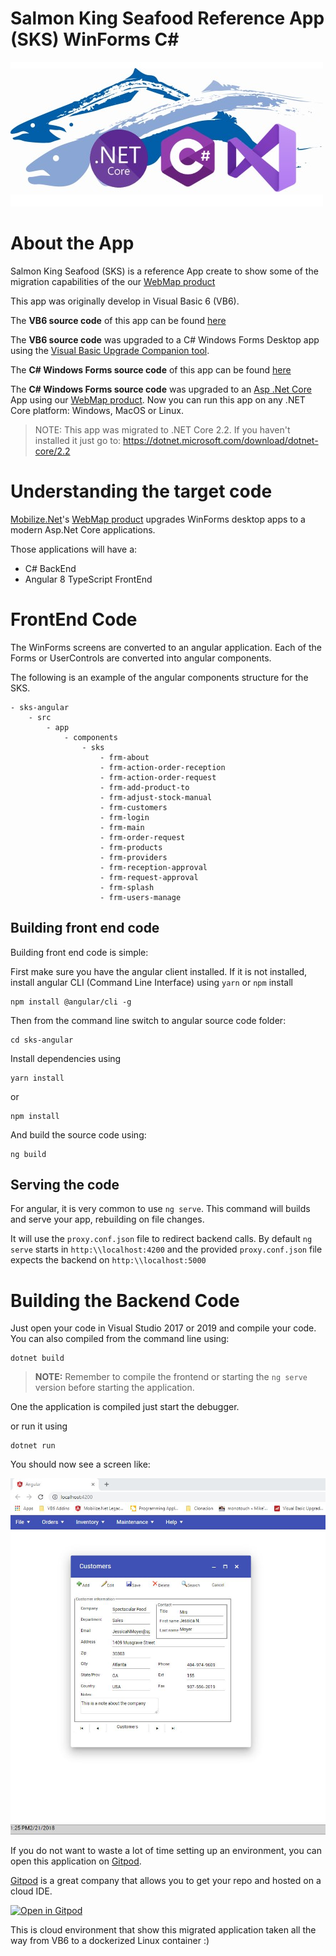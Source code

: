 # Salmon King Seafood Reference App (SKS) WinForms C#

![SKSAspNetCore](./Media/SKSAspNetcore.jpg)

# About the App
Salmon King Seafood (SKS) is a reference App create to show some of the migration capabilities of the our [WebMap product](https://www.mobilize.net/webmap)

This app was originally develop in Visual Basic 6 (VB6).

The **VB6 source code** of this app can be found [here](https://github.com/MobilizeNet/SKSVB6)

The **VB6 source code** was upgraded to a C# Windows Forms Desktop app using the [Visual Basic Upgrade Companion tool](https://www.mobilize.net/visual-basic-upgrade-companion).

The **C# Windows Forms source code** of this app can be found [here](https://github.com/MobilizeNet/SKSWinForms)

The **C# Windows Forms source code** was upgraded to an [Asp .Net Core](https://dotnet.microsoft.com/learn/aspnet/what-is-aspnet-core) App using our [WebMap product](https://www.mobilize.net/webmap). Now you can run this app on any .NET Core platform: Windows, MacOS or Linux.

> NOTE: This app was migrated to .NET Core 2.2. If you haven't installed it just go to: https://dotnet.microsoft.com/download/dotnet-core/2.2


# Understanding the target code

[Mobilize.Net](https://www.mobilize.net/)'s [WebMap product](https://www.mobilize.net/) upgrades WinForms desktop apps to a modern Asp.Net Core applications. 

Those applications will have a:
* C# BackEnd
* Angular 8 TypeScript FrontEnd


# FrontEnd Code

The WinForms screens are converted to an angular application.
Each of the Forms or UserControls are converted into angular components.

The following is an example of the angular components structure for the SKS.

```
- sks-angular
    - src
        - app
            - components
                - sks
                    - frm-about
                    - frm-action-order-reception
                    - frm-action-order-request
                    - frm-add-product-to
                    - frm-adjust-stock-manual
                    - frm-customers
                    - frm-login
                    - frm-main
                    - frm-order-request
                    - frm-products
                    - frm-providers
                    - frm-reception-approval
                    - frm-request-approval
                    - frm-splash
                    - frm-users-manage
```                    
## Building front end code

Building front end code is simple:

First make sure you have the angular client installed.
If it is not installed, install angular CLI (Command Line Interface) using `yarn`  or `npm` install

```
npm install @angular/cli -g
```
Then from the command line switch to angular source code folder:
```
cd sks-angular
```
Install dependencies using 
```
yarn install
```
or 
```
npm install
```

And build the source code using:
```
ng build
```

## Serving the code

For angular, it is very common to use `ng serve`. This command will
builds and serve your app, rebuilding on file changes.

It will use the `proxy.conf.json` file to redirect backend calls. By default `ng serve` starts in `http:\\localhost:4200` and the provided `proxy.conf.json` file expects the backend on `http:\\localhost:5000`

# Building the Backend Code

Just open your code in Visual Studio 2017 or 2019 and compile your code. You can also compiled from the command line using:

```
dotnet build
```

> **NOTE:** Remember to compile the frontend or starting the `ng serve` version before starting the application.

One the application is compiled just start the debugger.

or run it using

```
dotnet run
```

You should now see a screen like:

![SKSRunning](./Media/SKSAspNetcoreRunning.jpg)

If you do not want to waste a lot of time setting up an environment, you can open this application on [Gitpod](https://gitpod.io).

[Gitpod](https://gitpod.io) is a great company that allows you to get your repo and hosted on a cloud IDE.

[![Open in Gitpod](https://gitpod.io/button/open-in-gitpod.svg)](https://gitpod.io/#https://github.com/MobilizeNet/SKSWebMAp)

This is cloud environment that show this migrated application taken all the way from VB6 to a dockerized Linux container :)
